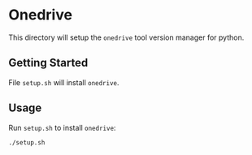 # Onedrive

This directory will setup the `onedrive` tool version manager for python.

## Getting Started

File `setup.sh` will install `onedrive`.

## Usage

Run `setup.sh` to install `onedrive`:

```bash
./setup.sh
```
